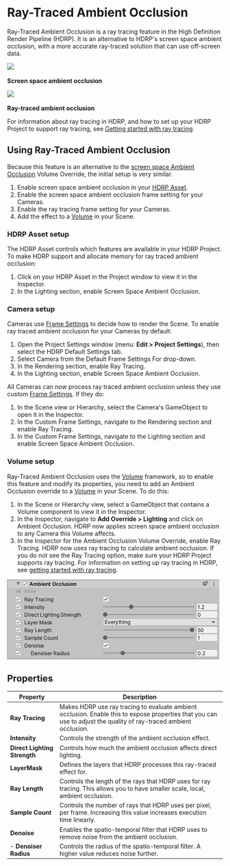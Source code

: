 # Ray-Traced Ambient Occlusion

Ray-Traced Ambient Occlusion is a ray tracing feature in the High Definition Render Pipeline (HDRP). It is an alternative to HDRP's screen space ambient occlusion, with a more accurate ray-traced solution that can use off-screen data.

![](Images/RayTracedAmbientOcclusion1.png)

**Screen space ambient occlusion**

![](Images/RayTracedAmbientOcclusion2.png)

**Ray-traced ambient occlusion**

For information about ray tracing in HDRP, and how to set up your HDRP Project to support ray tracing, see [Getting started with ray tracing](Ray-Tracing-Getting-Started.html).

## Using Ray-Traced Ambient Occlusion

Because this feature is an alternative to the [screen space Ambient Occlusion](Override-Ambient-Occlusion.html) Volume Override, the initial setup is very similar. 

1. Enable screen space ambient occlusion in your [HDRP Asset](HDRP-Asset.html).
2. Enable the screen space ambient occlusion frame setting for your Cameras.
3. Enable the ray tracing frame setting for your Cameras.
4. Add the effect to a [Volume](Volumes.html) in your Scene.

### HDRP Asset setup

The HDRP Asset controls which features are available in your HDRP Project. To make HDRP support and allocate memory for ray traced ambient occlusion:

1. Click on your HDRP Asset in the Project window to view it in the Inspector.
2. In the Lighting section, enable Screen Space Ambient Occlusion.

### Camera setup

Cameras use [Frame Settings](Frame-Settings.html) to decide how to render the Scene. To enable ray traced ambient occlusion for your Cameras by default:

1. Open the Project Settings window (menu: **Edit > Project Settings**), then select the HDRP Default Settings tab.
2. Select Camera from the Default Frame Settings For drop-down.
3. In the Rendering section, enable Ray Tracing.
4. In the Lighting section, enable Screen Space Ambient Occlusion.

All Cameras can now process ray traced ambient occlusion unless they use custom [Frame Settings](Frame-Settings.html). If they do:

1. In the Scene view or Hierarchy, select the Camera's GameObject to open it in the Inspector.
2. In the Custom Frame Settings, navigate to the Rendering section and enable Ray Tracing.
2. In the Custom Frame Settings, navigate to the Lighting section and enable Screen Space Ambient Occlusion.

### Volume setup

Ray-Traced Ambient Occlusion uses the [Volume](Volumes.html) framework, so to enable this feature and modify its properties, you need to add an Ambient Occlusion override to a [Volume](Volumes.html) in your Scene. To do this:

1. In the Scene or Hierarchy view, select a GameObject that contains a Volume component to view it in the Inspector.
2. In the Inspector, navigate to **Add Override > Lighting** and click on Ambient Occlusion. HDRP now applies screen space ambient occlusion to any Camera this Volume affects.
3. In the Inspector for the Ambient Occlusion Volume Override, enable Ray Tracing. HDRP now uses ray tracing to calculate ambient occlusion. If you do not see the Ray Tracing option, make sure your HDRP Project supports ray tracing. For information on setting up ray tracing in HDRP, see [getting started with ray tracing](Ray-Tracing-Getting-Started.html).

![](Images/RayTracedAmbientOcclusion3.png)

## Properties

| Property                     | Description                                                  |
| ---------------------------- | ------------------------------------------------------------ |
| **Ray Tracing**              | Makes HDRP use ray tracing to evaluate ambient occlusion. Enable this to expose properties that you can use to adjust the quality of ray-traced ambient occlusion. |
| **Intensity**                | Controls the strength of the ambient occlusion effect.       |
| **Direct Lighting Strength** | Controls how much the ambient occlusion affects direct lighting. |
| **LayerMask**                | Defines the layers that HDRP processes this ray-traced effect for. |
| **Ray Length**               | Controls the length of the rays that HDRP uses for ray tracing. This allows you to have smaller scale, local, ambient occlusion. |
| **Sample Count**             | Controls the number of rays that HDRP uses per pixel, per frame. Increasing this value increases execution time linearly. |
| **Denoise**                  | Enables the spatio-temporal filter that HDRP uses to remove noise from the ambient occlusion. |
| - **Denoiser Radius**        | Controls the radius of the spatio-temporal filter. A higher value reduces noise further. |